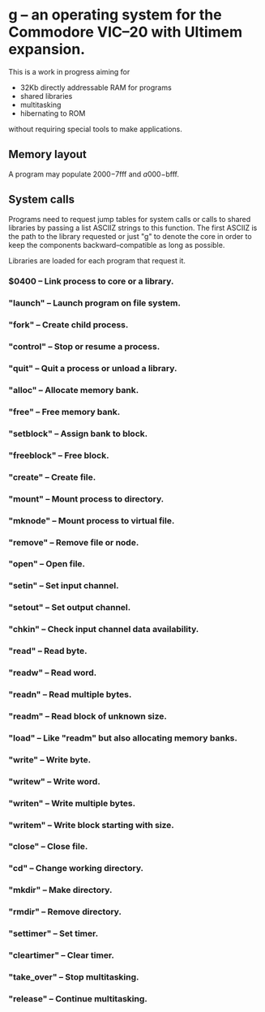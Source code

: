 # g – an operating system for the Commodore VIC–20 with Ultimem expansion.

This is a work in progress aiming for

* 32Kb directly addressable RAM for programs
* shared libraries
* multitasking
* hibernating to ROM

without requiring special tools to make applications.

## Memory layout

A program may populate $2000-$7fff and $a000-$bfff.

## System calls


Programs need to request jump tables for system calls or calls to shared
libraries by passing a list ASCIIZ strings to this function.
The first ASCIIZ is the path to the library requested or just "g" to
denote the core in order to keep the components backward–compatible as
long as possible.

Libraries are loaded for each program that request it.

### $0400 – Link process to core or a library.
### "launch" – Launch program on file system.
### "fork" – Create child process.
### "control" – Stop or resume a process.
### "quit" – Quit a process or unload a library.

### "alloc" – Allocate memory bank.
### "free" – Free memory bank.
### "setblock" – Assign bank to block.
### "freeblock" – Free block.

### "create" – Create file.
### "mount" – Mount process to directory.
### "mknode" – Mount process to virtual file.
### "remove" – Remove file or node.
### "open" – Open file.
### "setin" – Set input channel.
### "setout" – Set output channel.
### "chkin" – Check input channel data availability.
### "read" – Read byte.
### "readw" – Read word.
### "readn" – Read multiple bytes.
### "readm" – Read block of unknown size.
### "load" – Like "readm" but also allocating memory banks.
### "write" – Write byte.
### "writew" – Write word.
### "writen" – Write multiple bytes.
### "writem" – Write block starting with size.
### "close" – Close file.

### "cd" – Change working directory.
### "mkdir" – Make directory.
### "rmdir" – Remove directory.

### "settimer" – Set timer.
### "cleartimer" – Clear timer.

### "take_over" – Stop multitasking.
### "release" – Continue multitasking.
